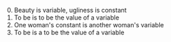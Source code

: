  0. Beauty is variable, ugliness is constant 
1. To be is to be the value of a variable
 2. One woman's constant is another woman's variable 
3. To be is a to be the value of a variable 
